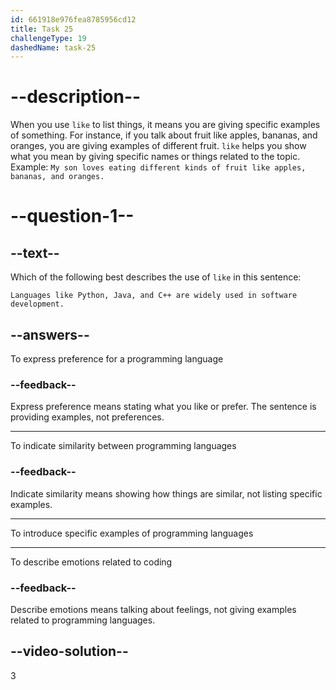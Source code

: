 ```yaml
---
id: 661918e976fea8785956cd12
title: Task 25
challengeType: 19
dashedName: task-25
---
```


# --description--

When you use `like` to list things, it means you are giving specific examples of something. For instance, if you talk about fruit like apples, bananas, and oranges, you are giving examples of different fruit. `like` helps you show what you mean by giving specific names or things related to the topic. Example: `My son loves eating different kinds of fruit like apples, bananas, and oranges.`

# --question-1--

## --text--

Which of the following best describes the use of `like` in this sentence:

`Languages like Python, Java, and C++ are widely used in software development.` 

## --answers--

To express preference for a programming language

### --feedback--

Express preference means stating what you like or prefer. The sentence is providing examples, not preferences.

---

To indicate similarity between programming languages

### --feedback--

Indicate similarity means showing how things are similar, not listing specific examples.

---

To introduce specific examples of programming languages

---

To describe emotions related to coding

### --feedback--

Describe emotions means talking about feelings, not giving examples related to programming languages.

## --video-solution--

3
